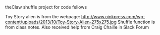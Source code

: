 theClaw
shuffle project for code fellows

Toy Story alien is from the webpage: http://www.oinkpress.com/wp-content/uploads/2013/10/Toy-Story-Alien-275x275.jpg Shuffle function is from class notes. Also received help from Craig Chaille in Slack Forum